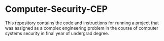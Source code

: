 # Computer-Security-CEP
This repository contains the code and instructions for running a project that was assigned as a complex engineering problem in the course of computer systems security in final year of undergrad degree.
